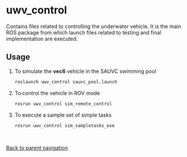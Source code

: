 # uwv_control

Contains files related to controlling the underwater vehicle. It is the main ROS package from which launch files related to testing and final implementation are executed.

## Usage
1. To simulate the **vec6** vehicle in the SAUVC swimming pool
	```bash
	roslaunch uwv_control sauvc_pool.launch
	```

2. To control the vehicle in ROV mode
	```bash
	rosrun uwv_control sim_remote_control
	```

3. To execute a sample set of simple tasks
	```bash
	rosrun uwv_control sim_sampletasks_exe
	```


<br/>

[Back to parent navigation](../README.md#navigate)